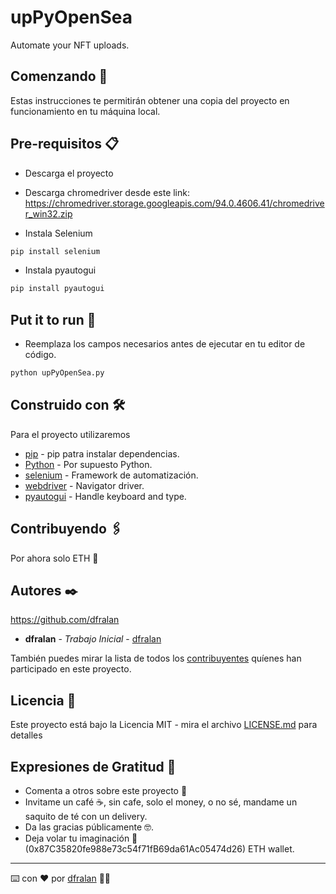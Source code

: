 # upPyOpenSea
Automate your NFT uploads. 

## Comenzando 🚀

Estas instrucciones te permitirán obtener una copia del proyecto en funcionamiento en tu máquina local.

## Pre-requisitos 📋

- Descarga el proyecto

- Descarga chromedriver desde este link:
https://chromedriver.storage.googleapis.com/94.0.4606.41/chromedriver_win32.zip

- Instala Selenium

```bash
pip install selenium
```
- Instala pyautogui

```bash
pip install pyautogui
```


## Put it to run 🔧

- Reemplaza los campos necesarios antes de ejecutar en tu editor de código.

```bash
python upPyOpenSea.py
```

## Construido con 🛠️

Para el proyecto utilizaremos


* [pip](https://github.com/pypa/pip) - pip patra instalar dependencias.
* [Python](https://github.com/python/) - Por supuesto Python.
* [selenium](https://github.com/SeleniumHQ/selenium/) - Framework de automatización.
* [webdriver](https://w3c.github.io/webdriver/) - Navigator driver.
* [pyautogui](https://github.com/asweigart/pyautogui/) - Handle keyboard and type.

## Contribuyendo 🖇️

Por ahora solo ETH 🦧

## Autores ✒️

https://github.com/dfralan

* **dfralan** - *Trabajo Inicial* - [dfralan](https://github.com/dfralan)

También puedes mirar la lista de todos los [contribuyentes](https://github.com/dfralan/upPyOpenSea/contributors) quíenes han participado en este proyecto. 

## Licencia 📄

Este proyecto está bajo la Licencia MIT - mira el archivo [LICENSE.md](https://github.com/dfralan/upPyOpenSea/LICENSE.md) para detalles

## Expresiones de Gratitud 🎁

* Comenta a otros sobre este proyecto 📢
* Invitame un café ☕, sin cafe, solo el money, o no sé, mandame un saquito de té con un delivery. 
* Da las gracias públicamente 🤓.
* Deja volar tu imaginación 💫 (0x87C35820fe988e73c54f71fB69da61Ac05474d26) ETH wallet.

---
⌨️ con ❤️ por [dfralan](https://github.com/dfralan) 💁‍♂️
